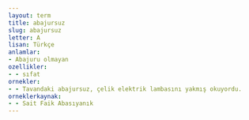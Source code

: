 ```yaml
---
layout: term
title: abajursuz
slug: abajursuz
letter: A
lisan: Türkçe
anlamlar:
- Abajuru olmayan
ozellikler:
- - sıfat
ornekler:
- - Tavandaki abajursuz, çelik elektrik lambasını yakmış okuyordu.
orneklerkaynak:
- - Sait Faik Abasıyanık
---
```

